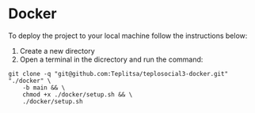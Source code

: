 # Docker

To deploy the project to your local machine follow the instructions below:

1. Create a new directory
2. Open a terminal in the dicrectory and run the command:

```
git clone -q "git@github.com:Teplitsa/teplosocial3-docker.git" "./docker" \
    -b main && \
    chmod +x ./docker/setup.sh && \
    ./docker/setup.sh
```
